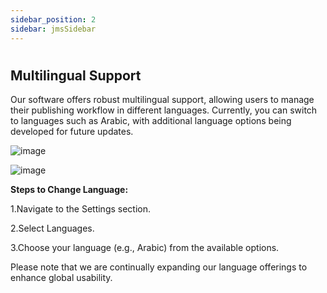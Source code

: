 ```yaml
---
sidebar_position: 2
sidebar: jmsSidebar
---
```


#

## **Multilingual Support**

Our software offers robust multilingual support, allowing users to manage their publishing workflow in different languages. Currently, you can switch to languages such as Arabic, with additional language options being developed for future updates.

![image](https://cdn.kryoni.com/kryoni-docs/images/journal-list.png)

![image](https://cdn.kryoni.com/kryoni-docs/images/user-guide.png)

**Steps to Change Language:**

1.Navigate to the Settings section.

2.Select Languages.

3.Choose your language (e.g., Arabic) from the available options.

Please note that we are continually expanding our language offerings to enhance global usability.
